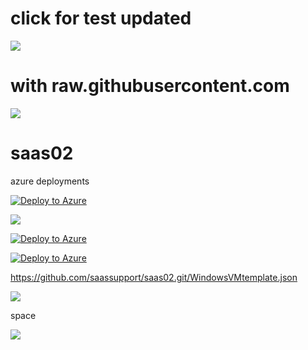 # click for test updated


<a href="https://portal.azure.com/#create/Microsoft.Template/uri/https%3A%2F%2Fraw.githubusercontent.com%2Fsaassupport%2Fsaas02%2Fmain%2FQRT-API-DR%2FWindowsVMparametersFile.json" rel="nofollow">
  <img src="https://aka.ms/deploytoazurebutton"/>
</a>

# with raw.githubusercontent.com

<a href="https://portal.azure.com/#create/Microsoft.Template/uri/https%3A%2F%2Fraw.githubusercontent.com%2Fsaassupport%2Fsaas02%2FWindowsVMparametersFile.json" rel="nofollow">
  <img src="https://aka.ms/deploytoazurebutton"/>
</a>

# saas02
azure deployments

[![Deploy to Azure](https://aka.ms/deploytoazurebutton)](https://portal.azure.com/#create/Microsoft.Template/uri/https%3A%2F%2Fraw.githubusercontent.com%2FAzure%2Fazure-quickstart-templates%2Fmaster%2F101-storage-account-create%2Fazuredeploy.json)

<a href="https://portal.azure.com/#create/Microsoft.Template/uri/https%3A%2F%2Fraw.githubusercontent.com%2FAzure%2Fazure-quickstart-templates%2Fmaster%2F101-storage-account-create%2Fazuredeploy.json" target="_blank">
  <img src="https://aka.ms/deploytoazurebutton"/>
</a>

[![Deploy to Azure](https://aka.ms/deploytoazurebutton)](https://portal.azure.com/#create/Microsoft.Template/uri/https%3A%2F%2Fdev.azure.com%2Forgname%2Fprojectname%2F_apis%2Fgit%2Frepositories%2Freponame%2Fitems%3FscopePath%3D%2freponame%2fazuredeploy.json%26api-version%3D6.0)




[![Deploy to Azure](https://aka.ms/deploytoazurebutton)](https://portal.azure.com/)


https://github.com/saassupport/saas02.git/WindowsVMtemplate.json



<a href="https://portal.azure.com/#create/Microsoft.Template/uri/https%3A%2F%2Fraw.githubusercontent.com%2FAzure%2Fazure-quickstart-templates%2Fmaster%2F101-storage-account-create%2Fazuredeploy.json" target="_blank">
  <img src="https://aka.ms/deploytoazurebutton"/>
</a>

space

<a href="https://portal.azure.com/?repository=https://github.com/saassupport/saas02.git/WindowsVMtemplate.json" target="_blank">
  <img src="https://aka.ms/deploytoazurebutton"/>
</a>
